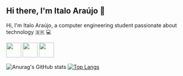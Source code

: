 ## Hi there, I'm Italo Araújo :wave:	

Hi, I'm Italo Araújo, a computer engineering student passionate about technology :brazil:	:computer:



 	
[<img src="https://img.icons8.com/ios-filled/50/000000/linkedin-circled--v1.png" width="40"/>](https://www.linkedin.com/in/%C3%ADtalo-ara%C3%BAjo-652007177/)
[<img src="https://img.icons8.com/ios-filled/50/000000/twitter-circled--v2.png" width="40"/>](https://twitter.com/ItaloAraujo1997)
[<img src="https://img.icons8.com/ios-filled/50/000000/whatsapp--v1.png" width="40"/>](http://api.whatsapp.com/send?phone=5511932456941)




![Anurag's GitHub stats](https://github-readme-stats.vercel.app/api?username=ItaloAraujoo&show_icons=true&theme=radical)
[![Top Langs](https://github-readme-stats.vercel.app/api/top-langs/?username=ItaloAraujoo&show_icons=true&theme=radical)](https://github.com/ItaloAraujoo/github-readme-stats)


